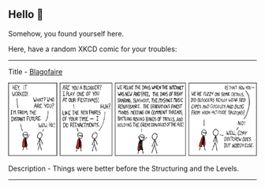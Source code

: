 ## Hello 👀

Somehow, you found yourself here.

Here, have a random XKCD comic for your troubles:

-----------------------------------

Title - [Blagofaire](https://xkcd.com/239)

![Blagofaire](./random_comic.png)

Description - Things were better before the Structuring and the Levels.

-----------------------------------